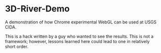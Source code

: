 3D-River-Demo
=============

A demonstration of how Chrome experimental WebGL can be used at USGS CIDA.

This is a hack written by a guy who wanted to see the results. This is not a framework; however, lessons learned here could lead to one in relatively short order.

